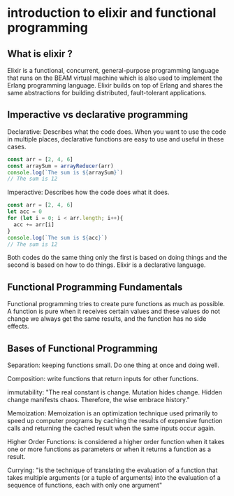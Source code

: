 # introduction to elixir and functional programming

## What is elixir ?

Elixir is a functional, concurrent, general-purpose programming language that runs on the BEAM virtual machine which is also used to implement the Erlang programming language. Elixir builds on top of Erlang and shares the same abstractions for building distributed, fault-tolerant applications.

## Imperactive vs declarative programming

Declarative: Describes what the code does. When you want to use the code in multiple places, declarative functions are easy to use and useful in these cases.

```Javascript
const arr = [2, 4, 6]
const arraySum = arrayReducer(arr)
console.log(`The sum is ${arraySum}`)  
// The sum is 12
```

Imperactive: Describes how the code does what it does. 

```Javascript
const arr = [2, 4, 6]
let acc = 0
for (let i = 0; i < arr.length; i++){
  acc += arr[i]
}
console.log(`The sum is ${acc}`)  
// The sum is 12
```

Both codes do the same thing only the first is based on doing things and the second is based on how to do things. Elixir is a declarative language.
## Functional Programming Fundamentals

Functional programming tries to create pure functions as much as possible. A function is pure when it receives certain values and these values do not change we always get the same results, and the function has no side effects.

## Bases of Functional Programming

Separation: keeping functions small. Do one thing at once and doing well.

Composition: write functions that return inputs for other functions.

immutability: "The real constant is change. Mutation hides change. Hidden change manifests chaos. Therefore, the wise embrace history."

Memoization: Memoization is an optimization technique used primarily to speed up computer programs by caching the results of expensive function calls and returning the cached result when the same inputs occur again.

Higher Order Functions: is considered a higher order function when it takes one or more functions as parameters or when it returns a function as a result.

Currying: "is the technique of translating the evaluation of a function that takes multiple arguments (or a tuple of arguments) into the evaluation of a sequence of functions, each with only one argument"
